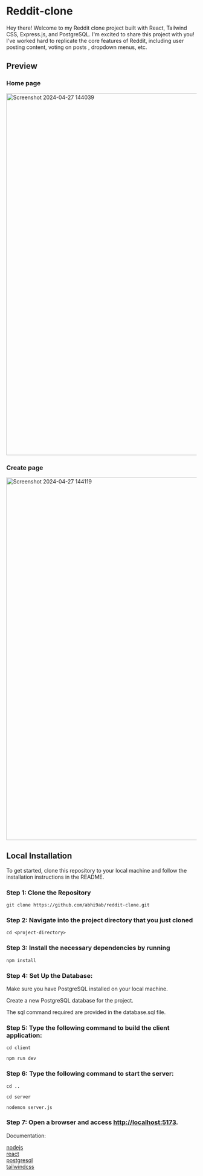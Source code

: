 # Reddit-clone  

Hey there! Welcome to my Reddit clone project built with React, Tailwind CSS, Express.js, and PostgreSQL. I'm excited to share this project with you!  
I've worked hard to replicate the core features of Reddit, including user posting content, voting on posts , dropdown menus, etc.  

## Preview  

### Home page  
<img width="958" alt="Screenshot 2024-04-27 144039" src="https://github.com/abhi9ab/reddit-clone/assets/118924053/dd78112f-ac3f-41e2-8ee6-d8c3fb706d0f">  

### Create page  
<img width="960" alt="Screenshot 2024-04-27 144119" src="https://github.com/abhi9ab/reddit-clone/assets/118924053/4190e7d3-da90-469c-968d-ab15f821f68a">  

## Local Installation  

To get started, clone this repository to your local machine and follow the installation instructions in the README.  
### Step 1: Clone the Repository  
  ```git clone https://github.com/abhi9ab/reddit-clone.git```  
### Step 2: Navigate into the project directory that you just cloned  
  ```cd <project-directory>```  
### Step 3: Install the necessary dependencies by running  
  ```npm install```  
### Step 4: Set Up the Database:  
  Make sure you have PostgreSQL installed on your local machine.  

  Create a new PostgreSQL database for the project.  

  The sql command required are provided in the database.sql file.  

### Step 5: Type the following command to build the client application:  
  ```cd client```  

  ```npm run dev```  
### Step 6: Type the following command to start the server:  
  ```cd ..```  
  
  ```cd server```  

  ```nodemon server.js```  
### Step 7: Open a browser and access [http://localhost:5173](http://localhost:5173).  

Documentation:  

  [nodejs](https://nodejs.org/en)  
  [react](https://react.dev/)  
  [postgresql](https://www.postgresql.org/)  
  [tailwindcss](https://tailwindcss.com/)  




